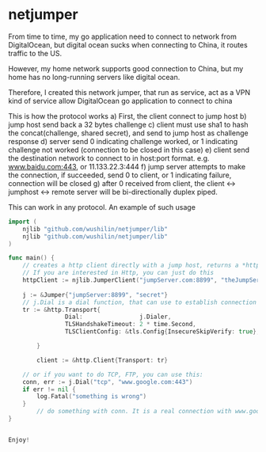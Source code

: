 # netjumper
From time to time, my go application need to connect to network from DigitalOcean,
but digital ocean sucks when connecting to China, it routes traffic to the US.

However, my home network supports good connection to China, but my home has no long-running servers like digital ocean.

Therefore, I created this network jumper, that run as service, act as a VPN kind of service
allow DigitalOcean go application to connect to china

This is how the protocol works
a) First, the client connect to jump host
b) jump host send back a 32 bytes challenge
c) client must use sha1 to hash the concat(challenge, shared secret), and send to jump host as challenge response
d) server send 0 indicating challenge worked, or 1 indicating challenge not worked (connection to be closed in this case)
e) client send the destination network to connect to in host:port format. e.g. www.baidu.com:443, or 11.133.22.3:444
f) jump server attempts to make the connection, if succeeded, send 0 to client, or 1 indicating failure, connection will be closed
g) after 0 received from client, the client <-> jumphost <-> remote server will be bi-directionally duplex piped. 


This can work in any protocol. An example of such usage

```go
import (        
	njlib "github.com/wushilin/netjumper/lib"
	njlib "github.com/wushilin/netjumper/lib"
)

func main() {
	// creates a http client directly with a jump host, returns a *http.Client
	// If you are interested in Http, you can just do this
	httpClient := njlib.JumperClient("jumpServer.com:8899", "theJumpServerSecret")
	
	j := &Jumper{"jumpServer:8899", "secret"}
	// j.Dial is a dial function, that can use to establish connection to any server any port via the jump host
	tr := &http.Transport{
                Dial:                j.Dialer,
                TLSHandshakeTimeout: 2 * time.Second,
                TLSClientConfig: &tls.Config{InsecureSkipVerify: true},

        }

        client := &http.Client{Transport: tr}

	// or if you want to do TCP, FTP, you can use this:
	conn, err := j.Dial("tcp", "www.google.com:443")
	if err != nil {
		log.Fatal("something is wrong")
	}
        // do something with conn. It is a real connection with www.google.com:443, via the jump host
}


Enjoy!
```
